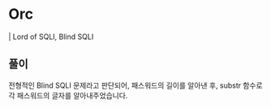 # Orc

| Lord of SQLI, Blind SQLI

## 풀이

전형적인 Blind SQLI 문제라고 판단되어, 패스워드의 길이를 알아낸 후, substr 함수로 각 패스워드의 글자를 알아내주었습니다.